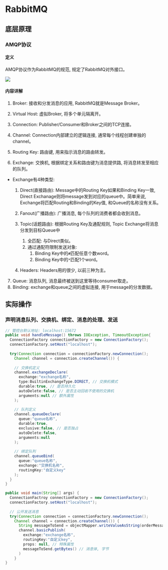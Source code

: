 # RabbitMQ

## 底层原理

### AMQP协议

#### 定义

AMQP协议作为RabbitMQ的规范, 规定了RabbitMQ对外接口。

![](https://i.loli.net/2021/11/24/XIjAHC38gQbhx4T.png)

#### 内容详解

1. Broker: 接收和分发消息的应用, RabbitMQ就是Message Broker。

2. Virtual Host: 虚拟Broker, 将多个单元隔离开。

3. Connection: Publisher/Consumer和Broker之间的TCP连接。

4. Channel: Connection内部建立的逻辑连接, 通常每个线程创建单独的channel。

5. Routing Key: 路由键, 用来指示消息的路由转发。

6. Exchange: 交换机, 根据绑定关系和路由键为消息提供路, 将消息转发至相应的队列。

- Exchange有4种类型: 
  1. Direct(直接路由): Message中的Routing Key如果和Binding Key一致, Direct Exchanage则将message发到对应的queue中。简单来说, Exchange将匹配Routing和Binding的Key值, 和Queue的名称没有关系。
  2. Fanout(广播路由): 广播消息, 每个队列的消费者都会收到消息。
  3. Topic(话题路由): 根据Routing Key及通配规则, Topic Exchange将消息分发到目标Queue中
     1. 全匹配: 与Direct类似。
     2. 通过通配符限制发送对象:
        1. Binding Key中的`#`匹配任意个数word。
        2. Binding Key中的`*`匹配1个word。

  4. Headers: Headers用的很少, 以前三种为主。


7. Queue: 消息队列, 消息最终被送到这里等待consumer取走。
8. Binding: exchange和queue之间的虚拟连接, 用于message的分发数据。


## 实际操作

### 声明消息队列、交换机、绑定、消息的处理、发送

```Java
// 管控台默认地址: localhost:15672
public void handleMessage() throws IOException, TimeoutException{
  ConnectionFactory connectionFactory = new ConnectionFactory();
  connectionFactory.setHost("localhost");
  
  try(Connection connection = connectionFactory.newConnection();
    Channel channel = connection.createChannel()) {
      
    // 交换机定义
    channel.exchangeDeclare(
      exchange:"exchange名称",
      type:BuiltinExchangeType.DIRECT, // 交换机模式
      durable:true, // 是否持久化
      autoDelete:false, // 是否主动回收不使用的交换机
      arguments:null // 额外属性
    );
    
    // 队列定义
    channel.queueDeclare(
      queue:"queue名称",
      durable:true,
      exclusive:false, // 是否独占
      autoDelete:false,
      arguments:null
    );
    
    // 绑定队列
    channel.queueBind(
      queue:"queue名称", 
      exchange:"交换机名称", 
      routingKey:"自定义key"
    );
  }
}

public void main(String[] args) {
  ConnectionFactroy connectionFactory = new ConnectionFactory();
  connectionFactory.setHost("localhost");
  
  // 公开发送消息
  try(Connection connection = connectionFactory.newConnection();
    Channel channel = connection.createChannel()) {
      String messageToSend = objectMapper.writeValueAsString(orderMessageDTO);// Jackson的OrderMapper用于序列化
      channel.basicPublish(
        exchange:"exchange名称",
        routingKey:"自定义key",
        props: null, // 特殊属性
        messageToSend.getBytes() // 消息体, 字节
      )
    }
}
```
